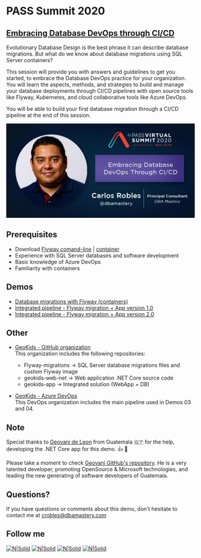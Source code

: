 # PASS Summit 2020
## [Embracing Database DevOps through CI/CD](https://www.pass.org/summit/2020/Learn/Session-Details/sid/104708)

Evolutionary Database Design is the best phrase it can describe database migrations. But what do we know about database migrations using SQL Server containers?

This session will provide you with answers and guidelines to get you started, to embrace the Database DevOps practice for your organization. You will learn the aspects, methods, and strategies to build and manage your database deployments through CI/CD pipelines with open source tools like Flyway, Kubernetes, and cloud collaborative tools like Azure DevOps.

You will be able to build your first database migration through a CI/CD pipeline at the end of this session.

[![N|Solid](./Summit-CarlosRobles-1.png)](https://bit.ly/2P33nGz)

## **Prerequisites**  
* Download [Flyway comand-line](https://flywaydb.org/download/) | [container](https://hub.docker.com/r/flyway/flyway)
* Experience with SQL Server databases and software development
* Basic knowledge of Azure DevOps
* Familiarity with containers

## **Demos**  
* [Database migrations with Flyway (containers)](Demo_01)
* [Integrated pipeline - Flyway migration + App version 1.0](Demo_02)
* [Integrated pipeline - Flyway migration + App version 2.0](Demo_03)

## **Other**  
* [GeoKids - GitHub organization](https://github.com/geo-kids)  
This organization includes the following repositories:
    * Flyway-migrations -> SQL Server database migrations files and custom Flyway image
    * geokids-web-net -> Web application .NET Core source code
    * geokids-app -> Integrated solution (WebApp + DB)

* [GeoKids - Azure DevOps](https://dev.azure.com/GeoKids/)  
This DevOps organization includes the main pipeline used in Demos 03 and 04.

## Note
Special thanks to [Geovani de Leon](https://www.linkedin.com/in/geovani-de-león-5a315359/) from Guatemala 🇬🇹 for the help, developing the .NET Core app for this demo. 👍 🚀

Please take a moment to check [Geovani GitHub's repository](https://github.com/yovafree). He is a very talented developer, promoting OpenSource & Microsoft technologies, and leading the new generating of software developers of Guatemala.

## Questions?
If you have questions or comments about this demo, don't hesitate to contact me at <crobles@dbamastery.com>

## Follow me
[![N|Solid](http://dbamastery.com/wp-content/uploads/2018/08/if_twitter_circle_color_107170.png)](https://twitter.com/dbamastery) [![N|Solid](http://dbamastery.com/wp-content/uploads/2018/08/if_github_circle_black_107161.png)](https://github.com/dbamaster) [![N|Solid](http://dbamastery.com/wp-content/uploads/2018/08/if_linkedin_circle_color_107178.png)](https://www.linkedin.com/in/croblesdba/) [![N|Solid](http://dbamastery.com/wp-content/uploads/2018/08/if_browser_1055104.png)](http://dbamastery.com/)